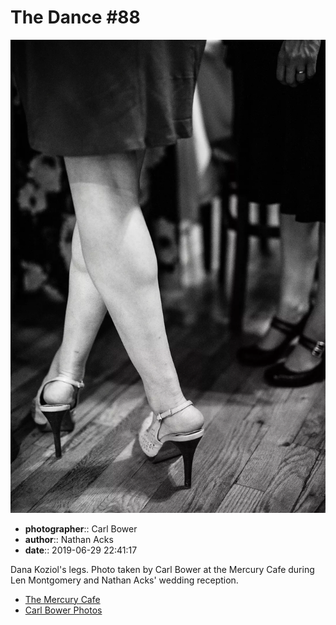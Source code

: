 # The Dance #88

![Dana Koziol's legs](assets/2019-06-29-set-4-the-dance-88.webp)

* **photographer**:: Carl Bower  
* **author**:: Nathan Acks  
* **date**:: 2019-06-29 22:41:17

Dana Koziol's legs. Photo taken by Carl Bower at the Mercury Cafe during Len Montgomery and Nathan Acks' wedding reception.

* [The Mercury Cafe](http://mercurycafe.com)
* [Carl Bower Photos](https://carlbowerphotos.com)
